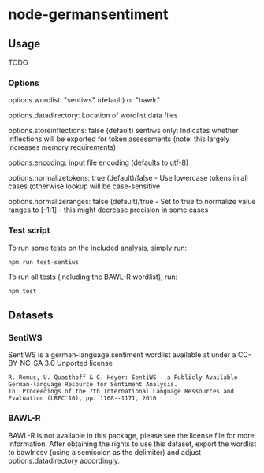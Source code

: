 # node-germansentiment

## Usage

TODO

### Options

options.wordlist: "sentiws" (default) or "bawlr"

options.datadirectory: Location of wordlist data files

options.storeinflections: false (default) sentiws only: Indicates whether inflections will be exported for token assessments (note: this largely increases memory requirements)

options.encoding: input file encoding (defaults to utf-8)

options.normalizetokens: true (default)/false - Use lowercase tokens in all cases (otherwise lookup will be case-sensitive

options.normalizeranges: false (default)/true - Set to true to normalize value ranges to [-1:1] - this might decrease precision in some cases

### Test script

To run some tests on the included analysis, simply run:

    npm run test-sentiws

To run all tests (including the BAWL-R wordlist), run:

    npm test

## Datasets

### SentiWS

SentiWS is a german-language sentiment wordlist available at under a CC-BY-NC-SA 3.0 Unported license

    R. Remus, U. Quasthoff & G. Heyer: SentiWS - a Publicly Available German-language Resource for Sentiment Analysis.
    In: Proceedings of the 7th International Language Ressources and Evaluation (LREC'10), pp. 1168--1171, 2010

### BAWL-R

BAWL-R is not available in this package, please see the license file for more information.
After obtaining the rights to use this dataset, export the wordlist to bawlr.csv (using a semicolon as the delimiter) and adjust options.datadirectory accordingly.
